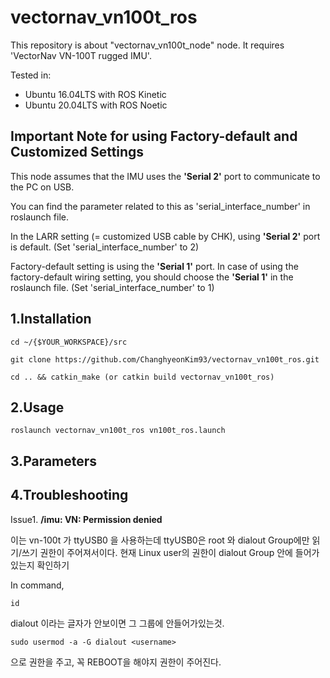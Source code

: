 # vectornav_vn100t_ros
This repository is about "vectornav_vn100t_node" node.
It requires 'VectorNav VN-100T rugged IMU'.

Tested in:

* Ubuntu 16.04LTS with ROS Kinetic
* Ubuntu 20.04LTS with ROS Noetic

Important Note for using Factory-default and Customized Settings
------
   This node assumes that the IMU uses the **'Serial 2'** port to communicate to the PC on USB.
   
   You can find the parameter related to this as 'serial_interface_number' in roslaunch file.
   
   In the LARR setting (= customized USB cable by CHK), using **'Serial 2'** port is default. (Set 'serial_interface_number' to 2)
   
   Factory-default setting is using the **'Serial 1'** port. In case of using the factory-default wiring setting, you should choose the **'Serial 1'** in the roslaunch file. (Set 'serial_interface_number' to 1)

1.Installation
------
    cd ~/{$YOUR_WORKSPACE}/src

    git clone https://github.com/ChanghyeonKim93/vectornav_vn100t_ros.git

    cd .. && catkin_make (or catkin build vectornav_vn100t_ros)
   

2.Usage
------
    roslaunch vectornav_vn100t_ros vn100t_ros.launch 
    
3.Parameters
-----


4.Troubleshooting
------
Issue1. **/imu: VN: Permission denied**

이는 vn-100t 가 ttyUSB0 을 사용하는데 ttyUSB0은 root 와 dialout Group에만 읽기/쓰기 권한이 주어져서이다. 
현재 Linux user의 권한이 dialout Group 안에 들어가있는지 확인하기 

In command,

    id

dialout 이라는 글자가 안보이면 그 그룹에 안들어가있는것.

    sudo usermod -a -G dialout <username> 

으로 권한을 주고, 꼭 REBOOT을 해야지 권한이 주어진다.



